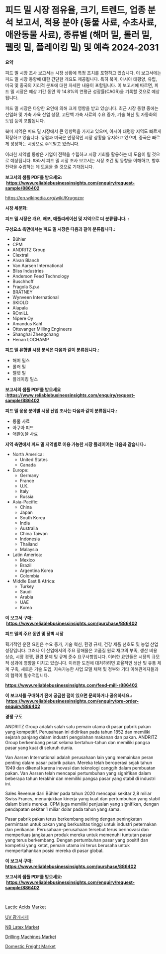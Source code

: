 <p><h1>피드 밀 시장 점유율, 크기, 트렌드, 업종 분석 보고서, 적용 분야 (동물 사료, 수초사료, 애완동물 사료), 종류별 (해머 밀, 롤러 밀, 펠릿 밀, 플레이킹 밀) 및 예측 2024-2031</h1></p><p><strong>요약</strong></p>
<p><p>피드 밀 시장 조사 보고서는 시장 상황에 특정 조치를 포함하고 있습니다. 이 보고서에는 피드 밀 시장 동향에 대한 간단한 개요도 제공됩니다. 특히 북미, 아시아 태평양, 유럽, 미국 및 중국의 지리적 분포에 대한 자세한 내용이 포함됩니다. 이 보고서에 따르면, 피드 밀 시장은 예상 기간 동안 약 14.8%의 연평균 성장률(CAGR)을 기록할 것으로 예상됩니다.</p><p>피드 밀 시장은 다양한 요인에 의해 크게 영향을 받고 있습니다. 최근 시장 동향 중에는 산업화 및 가축 사육 산업 성장, 고단백 가축 사료의 수요 증가, 기술 혁신 및 자동화의 도입 등이 포함됩니다.</p><p>북미 지역은 피드 밀 시장에서 큰 영향력을 가지고 있으며, 아시아 태평양 지역도 빠르게 확장하고 있습니다. 유럽과 미국은 안정적인 시장 상황을 유지하고 있으며, 중국은 빠르게 성장하는 시장으로 주목받고 있습니다.</p><p>이러한 지역별 동향은 기업이 전략을 수립하고 시장 기회를 활용하는 데 도움이 될 것으로 예상됩니다. 따라서 피드 밀 시장 조사 보고서는 시장 조건 및 동향을 이해하고, 향후 전략을 수립하는 데 도움을 줄 것으로 기대됩니다.</p></p>
<p><strong>보고서의 샘플 PDF를 받으세요: &nbsp;<a href="https://www.reliablebusinessinsights.com/enquiry/request-sample/886402">https://www.reliablebusinessinsights.com/enquiry/request-sample/886402</a></strong></p>
<p><a href="https://en.wikipedia.org/wiki/Krugozor">https://en.wikipedia.org/wiki/Krugozor</a></p>
<p><strong>시장 세분화:</strong></p>
<p><strong> 피드 밀 시장은 개요, 배포, 애플리케이션 및 지역으로 더 분류됩니다. :</strong></p>
<p><strong>구성요소 측면에서는 피드 밀 시장은 다음과 같이 분류됩니다.:</strong></p>
<p><ul><li>Bühler</li><li>CPM</li><li>ANDRITZ Group</li><li>Clextral</li><li>Alvan Blanch</li><li>Van Aarsen International</li><li>Bliss Industries</li><li>Anderson Feed Technology</li><li>Buschhoff</li><li>Fragola S.p.a</li><li>BRATNEY</li><li>Wynveen International</li><li>SKIOLD</li><li>Alapala</li><li>ROmiLL</li><li>Nipere Oy</li><li>Amandus Kahl</li><li>Ottevanger Milling Engineers</li><li>Shanghai Zhengchang</li><li>Henan LOCHAMP</li></ul></p>
<p><strong> 피드 밀 유형별 시장 분석은 다음과 같이 분류됩니다.:</strong></p>
<p><ul><li>해머 밀스</li><li>롤러 밀</li><li>펠렛 밀</li><li>플레이킹 밀스</li></ul></p>
<p><strong>보고서의 샘플 PDF를 받으세요 :<a href="https://www.reliablebusinessinsights.com/enquiry/request-sample/886402">https://www.reliablebusinessinsights.com/enquiry/request-sample/886402</a></strong></p>
<p><strong> 피드 밀 응용 분야별 시장 산업 조사는 다음과 같이 분류됩니다.:</strong></p>
<p><ul><li>동물 사료</li><li>아쿠아 피드</li><li>애완동물 사료</li></ul></p>
<p><strong>지역 측면에서 피드 밀 지역별로 이용 가능한 시장 플레이어는 다음과 같습니다.:</strong></p>
<p><ul>
    <li>
        North America:
        <ul>
            <li>United States</li>
            <li>Canada</li>
        </ul>
    </li>
    <li>
        Europe:
        <ul>
            <li>Germany</li>
            <li>France</li>
            <li>U.K.</li>
            <li>Italy</li>
            <li>Russia</li>
        </ul>
    </li>
    <li>
        Asia-Pacific:
        <ul>
            <li>China</li>
            <li>Japan</li>
            <li>South Korea</li>
            <li>India</li>
            <li>Australia</li>
            <li>China Taiwan</li>
            <li>Indonesia</li>
            <li>Thailand</li>
            <li>Malaysia</li>
        </ul>
    </li>
    <li>
        Latin America:
        <ul>
            <li>Mexico</li>
            <li>Brazil</li>
            <li>Argentina Korea</li>
            <li>Colombia</li>
        </ul>
    </li>
    <li>
        Middle East & Africa:
        <ul>
            <li>Turkey</li>
            <li>Saudi</li>
            <li>Arabia</li>
            <li>UAE</li>
            <li>Korea</li>
        </ul>
    </li>
    </ul></p>
<p><strong>이 보고서 구매: &nbsp;<a href="https://www.reliablebusinessinsights.com/purchase/886402">https://www.reliablebusinessinsights.com/purchase/886402</a></strong></p>
<p><strong>피드 밀의 주요 동인 및 장벽 시장</strong></p>
<p><p>획기적인 운전 요인은 수요 증가, 기술 혁신, 환경 규제, 건강 제품 선호도 및 농업 산업 성장입니다. 그러나 이 산업에서의 주요 장애물은 고품질 원료 재고의 부족, 생산 비용 상승, 시장 경쟁, 환경 문제 및 규제 준수 요구사항입니다. 이러한 요인들은 시장의 규모적 성과에 영향을 미치고 있습니다. 이러한 도전에 대처하려면 효율적인 생산 및 유통 체계 구축, 새로운 기술 도입, 지속가능한 사업 모델 채택 및 정부와 기타 이해관계자들과의 협력이 필수적입니다.</p></p>
<p><strong><a href="https://www.reliablebusinessinsights.com/feed-mill-r886402">https://www.reliablebusinessinsights.com/feed-mill-r886402</a></strong></p>
<p><strong>이 보고서를 구매하기 전에 궁금한 점이 있으면 문의하거나 공유하세요.: &nbsp;<a href="https://www.reliablebusinessinsights.com/enquiry/pre-order-enquiry/886402">https://www.reliablebusinessinsights.com/enquiry/pre-order-enquiry/886402</a></strong></p>
<p><strong>경쟁 구도</strong></p>
<p><p>ANDRITZ Group adalah salah satu pemain utama di pasar pabrik pakan yang kompetitif. Perusahaan ini didirikan pada tahun 1852 dan memiliki sejarah panjang dalam industri pengolahan makanan dan pakan. ANDRITZ Group berkembang pesat selama bertahun-tahun dan memiliki pangsa pasar yang kuat di seluruh dunia.</p><p>Van Aarsen International adalah perusahaan lain yang memainkan peran penting dalam pasar pabrik pakan. Mereka telah beroperasi sejak tahun 1949 dan dikenal karena inovasi dan teknologi canggih dalam pembuatan pakan. Van Aarsen telah mencapai pertumbuhan yang signifikan dalam beberapa tahun terakhir dan memiliki pangsa pasar yang stabil di industri ini.</p><p>Sales Revenue dari Bühler pada tahun 2020 mencapai sekitar 2,8 miliar Swiss Francs, menunjukkan kinerja yang kuat dan pertumbuhan yang stabil dalam bisnis mereka. CPM juga memiliki penjualan yang signifikan, dengan pendapatan sekitar 1 miliar dolar pada tahun yang sama.</p><p>Pasar pabrik pakan terus berkembang seiring dengan peningkatan permintaan untuk pakan yang berkualitas tinggi untuk industri peternakan dan perikanan. Perusahaan-perusahaan tersebut terus berinovasi dan memperluas jangkauan produk mereka untuk memenuhi tuntutan pasar yang terus berkembang. Dengan pertumbuhan pasar yang positif dan kompetisi yang ketat, pemain utama ini terus berusaha untuk mempertahankan posisi mereka di pasar global.</p></p>
<p><strong>이 보고서 구매: &nbsp; <a href="https://www.reliablebusinessinsights.com/purchase/886402">https://www.reliablebusinessinsights.com/purchase/886402</a></strong></p>
<p><strong>보고서의 샘플 PDF를 받으세요: &nbsp;<a href="https://www.reliablebusinessinsights.com/enquiry/request-sample/886402">https://www.reliablebusinessinsights.com/enquiry/request-sample/886402</a></strong><strong></strong></p>
<p>&nbsp;</p>
<p><p><a href="https://github.com/julyju69/Market-Research-Report-List-4/blob/main/lactic-acids-market.md">Lactic Acids Market</a></p><p><a href="https://github.com/sougarounis/Market-Research-Report-List-4/blob/main/596628460693.md">UV 광개시제</a></p><p><a href="https://github.com/gdfhhhj/Market-Research-Report-List-5/blob/main/nb-latex-market.md">NB Latex Market</a></p><p><a href="https://issuu.com/reportprime-2/docs/drilling-machines-market-size-2030.pptx">Drilling Machines Market</a></p><p><a href="https://issuu.com/reportprime-2/docs/domestic-freight-market-size-2030.pptx">Domestic Freight Market</a></p></p>